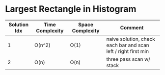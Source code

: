 # Largest Rectangle in Histogram

| Solution Idx | Time Complexity | Space Complexity | Comment                                                        |
| ------------ | --------------- | ---------------- | -------------------------------------------------------------- |
| 1            | O(n^2)          | O(1)             | naive solution, check each bar and scan left / right first min |
| 2            | O(n)            | O(n)             | three pass scan w/ stack                                       |

